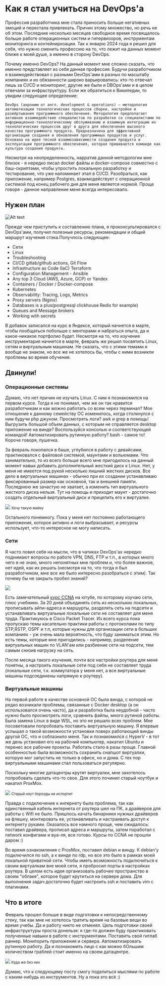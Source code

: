 # Как я стал учиться на DevOps'а

Профессия разработчика мне стала приносить больше негативных эмоций и перестала 
привлекать. Причин этому множество, но речь не об этом. Последние несколько месяцев свободное время посвящалось больше работе операционных систем и гипервизоров, инструментам мониторинга и контейниризации. Так к январю 2024 года я решил для себя, что нужно сменить профессию на то, что лежит на данных момент ближе к моей душе, а именно в сторону DevOps. 

Почему именно DevOps? На данный момент мне сложно сказать, что именно представляет из себя данная профессия. Будучи разработчиком я взаимодействовал с разными DevOps'ами в разных по масштабу компаниях и их  обязанности широко варьировались: кто-то отвечал лишь за CI/CD и мониторинг, другие же были и DBOps'ами и в целом отвечали за инфраструктуру. Если же обратиться к Википедии, то увидим следующее определение:

```
DevOps (акроним от англ. development & operations) — методология автоматизации технологических процессов сборки, настройки и развёртывания программного обеспечения. Методология предполагает активное взаимодействие специалистов по разработке со специалистами по информационно-технологическому обслуживанию и взаимную интеграцию их  технологических процессов друг в друга для обеспечения высокого качества программного продукта. Предназначена для эффективной организации создания и обновления программных продуктов и услуг. Основана на идее тесной взаимозависимости создания продукта и эксплуатации программного обеспечения, которая прививается команде как культура создания продукта.
```

Несмотря на неопределенность, нарратив данной методологии мне близок - я нередко писал docker файлы и docker-compose совместно с баш-скриптами, чтобы упростить локальную разработку и тестирование, что уже напоминает этап в CI/CD. Разобраться, как приложение, например Postgres, взаимодействует с операционной системой под конец рабочего дня для меня является нормой. Проще говоря - данное направление меня всегда интересовало.

## Нужен план

<img src="./plan.png" alt="Alt text" class="image-class">

Прежде чем приступить к составлению плана, я проконсультировался с DevOps'ами, получил полезные ресурсы, рекомендации и общий маршрут изучения стэка.Получлось следующее:
- Сети
- Linux
- Troubleshooting
- CI/CD gitlab/github actions, Git Flow
- Infrastructure as Code (IaC) Terraform
- Configuration Management - Ansible
- Any top 3 Cloud (AWS, Azure, GCP) or Yandex
- Containers / Docker / Docker-compose
- Kubernetes
- Observability: Tracing, Logs, Metrics
- Proxy servers (Nginx)
- Databases is a plus(postgresql clickhouse Redis for example)
- Queues and Message brokers 
- Working with secrets

В добавок записался на курс в Яндексе, который начнется в марте, чтобы пообщаться побольше с менторами и набраться опыта, да и какое-никакое портфолио будет. Несмотря на то, что изучение инструментария начнется в марте, февраль же решил посвятить Linux, сетям и виртуальным машинам. Не сказать, что с этими темами я вообще не знаком, но все же не хотелось бы, чтобы с ними возникли проблемы во время обучения.

## Двинули!

### Операционные системы

Думаю, что нет причин не изучать Linux. С ним я познакомился на первом курсе. Тогда я не понимал, чем же он так нравится разработчикам и как можно работать со всем через терминал? Мое отношение к данному семейству ОС изменилось, когда столкнулся с ним будучи php джуном. Просмотреть логи? awk и grep в помощь! Выгрузить большой объем данных, с которым не справляется desktop приложение на винде? Воспользуйся консолью и соответствующей командой! Автоматизировать рутинную работу? bash - самое то! Короче говоря, пушечка.

За февраль покопался в баше, углубился в работу с девайсами, практиковался с файловой системой, маунтами и вольюмами. Что занимательно, то из всего больше всего мне пригодилось на данный момент навык добавить дополнительный жесткий диск к Linux. Нет, у меня не имеется под рукой несколько лишний жестких дисков. Все дело в виртуальных машинах - обычно при их создании устанавливаю фиксированный размер как основной, так и внешней памяти. Последнюю же зачастую не хватает, а изменить тип виртуального жесткого диска нельзя. Тут на помощь и приходит маунт - достаточно создать отдельный виртуальный диск и прицепить его к виртуалке. 


<img src="./mountmeme.jpg" class="image-class">
<small class="small-text">Хочу такую майку</small>

Остального понемногу. Пока у меня нет постоянно работающего приложения, которое активно и логи выбрасывает, и ресурсы использует, что-то интересное не могу написать.

### Сети

Я часто ловил себя на мысли, что в чатиках DevOps'ах нередко поднимают вопросы по работе VPN, DNS, FTP и т.п., в которых много чего я не знаю, много непонятных мне проблем и, что более важное, нет идей, как их решать (несмотря на то, что тогда я был разработчиком, мне все же было интересно разобраться с этим). Так почему бы не закрыть пробел знаний?  


<img src="./network.jpg" class="image-class">
<small class="small-text"> </small>

Есть замечательный [курс CCNA](https://youtube.com/playlist?list=PLxbwE86jKRgMpuZuLBivzlM8s2Dk5lXBQ&si=WOaPet2GQ83I-5dH) на ютубе, по которому изучаю сети, плюс учебники. За 20 дней объединять сеть из нескольких локальных, прописывать айпи-адреса и маршурты, разделять сеть на подсети и устанавливать виртуальные локальные сети не составляет для меня труда. Практикуюсь в Cisco Packet Tracer. Из всего курса пока пропускаю темы касательно практики работы с протоколами по типу STP,RSTP, OSPF и т.п, которые нужны для организации сети в больших компаниях - уж очень мала вероятность, что буду заниматься этим. Но есть темы, которые мне пригодились - например,  разделение виртуальных машин по VLAN'ам или разбиение сети на подсети, тем самым снизив нагрузку на сеть.

После месяца такого изучения, почти все настройки роутера для меня понятны, а настроить локальные сети под себя не составляет труда (локальные сети, т.к. коммутатора у меня нет, а все виртуальные машины подсоединены напрямую к роутеру).

### Виртуальные машины

На первой работе в качестве основной ОС была винда, с которой не редко возникали проблемы, связанные с Docker desktop (а он использовался очень часто), да и разработка была неудобной - часто нужно было просмотреть логи, сравнить файлы, много рутиной работы. Была замена Linux в виде WSL, но это не решало всех проблем. Мне посоветовали попробовать поставить виртуальную машину. Я впервые услышал о такой возможности установки поверх работающей винды другой ОС, что и соблазнило меня. Так и познакомился с HyperV - в тот же день установил его на рабочий компьютер, накатил Ubuntu и перенес все рабочие проекты. Работать стало в разы проще. Главной особенностью была возможность сохранить снапшот виртуалки, которую мог запустить не только в офисе, но и дома. С тех пор виртуальными машинами стал пользоваться регулярно.

Поскольку многие датацентры крутят виртуалки, мне захотелось попробовать сделать что-то свое. Для этого починил старый ноутбук и накатил ProxMox. 

<img src="./datacenter.jpg" class="image-class">
<small class="small-text">Старый ноут борозды не испортит</small>


Правда с подключение к интернету была проблема, так как единственный кабель интернета от роутера шел на ПК, а драйверов для работы с Wifi не было. Пришлось качать бинарники нужных драйверов на флешку, монтировать ее, устанавливать и настраивать доступ к интернету руками. Оказалось все намного проще, чем ожидалось: поставил драйвера, прописал адреса и маршруты, затем поработал с network конфигами и вуа-ля, все готово. Курсы по CCNA не прошли даром :)

Во время ознакомления с ProxMox, поставил debian и винду. К debian'у подключился по ssh, а к винде по rdp, но все это было в рамках моей локальной приватной сети. Чтобы иметь возможность подключиться к своим виртуалкам вне моей сети, я пробросил порты в настройках роутера. В целом есть идея организовать рабочее пространство в своем "облаке", которое будет крутиться на сервере дома. Для выполнения задач достаточно будет настроить ssh и поставить vim с плагинами. 

## Что в итоге

Февраль прошел больше в виде подготовки к непосредственному стеку, так как мне не хотелось тратить время на базовые вещи во время учебы. Да и работу никто не отменял.
Цель подготовки своей инфраструктуры проста донельзя: я где-то должен буду практиковать полученные навыки в работе с инструментами. Поставить свой гитлаб раннер. Мониторить приложения и сервера. Автоматизировать рутинную работу. Да и познакомить лицо с как можно бОльшим количеством граблей стоит именно на своем датацентре.

<img src="./grabli.jpeg" class="image-class">
<small class="small-text">Куда же без них</small>

Думаю, что к следующему посту смогу поделиться мыслями по работе с каким-нибудь из инструментов. Ну а пока это всё :)